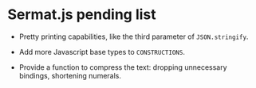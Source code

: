 Sermat.js pending list
======================

+ Pretty printing capabilities, like the third parameter of `JSON.stringify`.

+ Add more Javascript base types to `CONSTRUCTIONS`.

+ Provide a function to compress the text: dropping unnecessary bindings, shortening numerals.